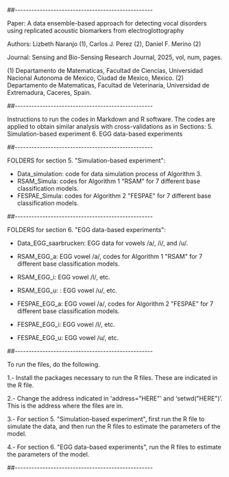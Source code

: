 ##--------------------------------------------------

Paper: 
A data ensemble-based approach for detecting vocal disorders using replicated acoustic biomarkers from electroglottography  

Authors:
Lizbeth Naranjo (1), Carlos J. Perez (2), Daniel F. Merino (2)

Journal:
Sensing and Bio-Sensing Research Journal, 2025, vol, num, pages.  


(1) Departamento de Matematicas, Facultad de Ciencias, Universidad Nacional Autonoma de Mexico, Ciudad de Mexico, Mexico.
(2) Departamento de Matematicas, Facultad de Veterinaria, Universidad de Extremadura,  Caceres, Spain.

##--------------------------------------------------

Instructions to run the codes in Markdown and R software. 
The codes are applied to obtain similar analysis with cross-validations as in Sections:
5. Simulation-based experiment
6. EGG data-based experiments

##--------------------------------------------------

FOLDERS for section 5. "Simulation-based experiment":

- Data_simulation: code for data simulation process of Algorithm 3.
- RSAM_Simula: codes for Algorithm 1 "RSAM" for 7 different base classification models. 
- FESPAE_Simula: codes for Algorithm 2 "FESPAE" for 7 different base classification models. 


##--------------------------------------------------

FOLDERS for section 6. "EGG data-based experiments":

- Data_EGG_saarbrucken: EGG data for vowels /a/, /i/, and /u/.

- RSAM_EGG_a: EGG vowel /a/, codes for Algorithm 1 "RSAM" for 7 different base classification models. 
- RSAM_EGG_i: EGG vowel /I/, etc.
- RSAM_EGG_u: : EGG vowel /u/, etc.

- FESPAE_EGG_a: EGG vowel /a/, codes for Algorithm 2 "FESPAE" for 7 different base classification models. 
- FESPAE_EGG_i: EGG vowel /I/, etc.
- FESPAE_EGG_u: EGG vowel /u/, etc.

##--------------------------------------------------

To run the files, do the following.
 
1.- Install the packages necessary to run the R files. These are indicated in the R file. 

2.- Change the address indicated in 'address="HERE"' and ‘setwd("HERE")’. 
This is the address where the files are in.

3.- For section 5. "Simulation-based experiment", first run the R file to simulate the data, and then run the R files to estimate the parameters of the  model.

4.- For section 6. "EGG data-based experiments", run the R files to estimate the parameters of the  model.

##--------------------------------------------------

